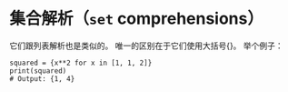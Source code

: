 # 集合解析（```set``` comprehensions）

它们跟列表解析也是类似的。 唯一的区别在于它们使用大括号{}。 举个例子：
```
squared = {x**2 for x in [1, 1, 2]}
print(squared)
# Output: {1, 4}
```